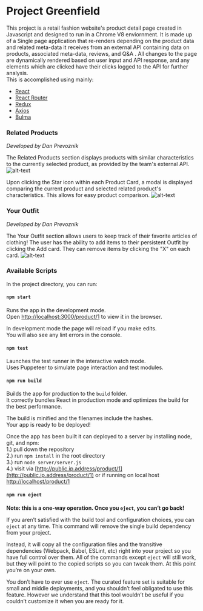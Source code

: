 # Project Greenfield

This project is a retail fashion website's product detail page created in Javascript and designed to run in a Chrome V8 enviornment. It is made up of a Single page application that re-renders depending on the product data and related meta-data it receives from an external API containing data on products, associated meta-data, reviews, and Q&A . All changes to the page are dynamically rendered based on user input and API response, and any elements which are clicked have their clicks logged to the API for further analysis.
<br/>
This is accomplished using mainly:

- [React](https://reactjs.org/) <br/>
- [React Router](https://reacttraining.com/react-router/) <br/>
- [Redux](https://redux.js.org/) <br/>
- [Axios](https://github.com/axios/axios) <br/>
- [Bulma](https://bulma.io/) <br/>

### Related Products
*Developed by Dan Prevoznik*

The Related Products section displays products with similar characteristics to the currently selected product, as provided by the team's external API.
![alt-text](http://g.recordit.co/PJU6hDV5IY.gif)

Upon clicking the Star icon within each Product Card, a modal is displayed comparing the current product and selected related product's characteristics. This allows for easy product comparison. 
![alt-text](http://g.recordit.co/Avhh4Hh9Om.gif)

### Your Outfit
*Developed by Dan Prevoznik*

The Your Outfit section allows users to keep track of their favorite articles of clothing! The user has the ability to add items to their persistent Outfit by clicking the Add card. They can remove items by clicking the "X" on each card.
![alt-text](http://g.recordit.co/d55Bt6W8Ea.gif)

### Available Scripts

In the project directory, you can run:

#### `npm start`

Runs the app in the development mode.<br />
Open [http://localhost:3000/product/1](http://localhost:3000/product/1) to view it in the browser.

In development mode the page will reload if you make edits.<br />
You will also see any lint errors in the console.

#### `npm test`

Launches the test runner in the interactive watch mode.<br />
Uses Puppeteer to simulate page interaction and test modules.

#### `npm run build`

Builds the app for production to the `build` folder.<br />
It correctly bundles React in production mode and optimizes the build for the best performance.

The build is minified and the filenames include the hashes.<br />
Your app is ready to be deployed!

Once the app has been built it can deployed to a server by installing node, git, and npm:<br />
1.) pull down the repository<br />
2.) run `npm install` in the root directory<br />
3.) run `node server/server.js`<br />
4.) visit via [http://public.ip.address/product/1](http://public.ip.address/product/1) or if running on local host [http://localhost/product/1](http://localhost/product/1)<br />

#### `npm run eject`

**Note: this is a one-way operation. Once you `eject`, you can’t go back!**

If you aren’t satisfied with the build tool and configuration choices, you can `eject` at any time. This command will remove the single build dependency from your project.

Instead, it will copy all the configuration files and the transitive dependencies (Webpack, Babel, ESLint, etc) right into your project so you have full control over them. All of the commands except `eject` will still work, but they will point to the copied scripts so you can tweak them. At this point you’re on your own.

You don’t have to ever use `eject`. The curated feature set is suitable for small and middle deployments, and you shouldn’t feel obligated to use this feature. However we understand that this tool wouldn’t be useful if you couldn’t customize it when you are ready for it.
